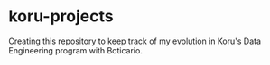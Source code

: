 # koru-projects
Creating this repository to keep track of my evolution in Koru's Data Engineering program with Boticario. 
